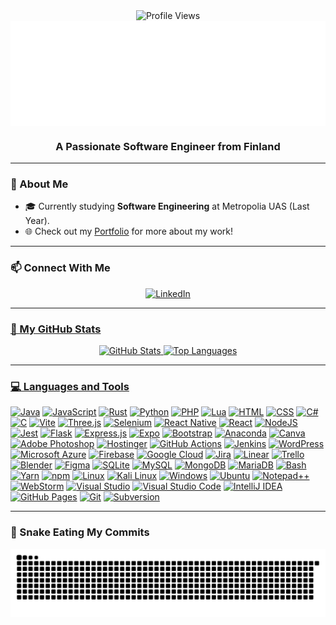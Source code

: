 <div align="center">
  <img src="https://komarev.com/ghpvc/?username=Kaspaaro&style=flat-square&color=blue" alt="Profile Views" />
  <br>
  <img align="center" src="Hello.svg" width="700" alt="Welcome Banner" />
 <h3 align="center">A Passionate Software Engineer from Finland</h3>
</div>

---

### 🌱 About Me
- 🎓 Currently studying **Software Engineering** at Metropolia UAS (Last Year).
- 🌐 Check out my [Portfolio](https://kaspaaro.github.io/my-portfolio/) for more about my work!
---

### 📫 Connect With Me
<div align="center"> 
 <a href="https://www.linkedin.com/in/kaspar-tullus-70485723a/" target="_blank">
  <img src="https://img.shields.io/badge/LinkedIn-%230077B5.svg?style=for-the-badge&logo=linkedin&logoColor=white" alt="LinkedIn" />
</div>

---

### 🚀 My GitHub Stats
<div align="center">
  <img height="180em" src="https://github-readme-stats.vercel.app/api?username=kaspaaro&show_icons=true&hide_border=true&theme=dracula" alt="GitHub Stats" />
  <img height="180em" src="https://github-readme-stats.vercel.app/api/top-langs/?username=kaspaaro&layout=compact&hide_border=true&langs_count=8&theme=dracula" alt="Top Languages" />
</div>

---

### 💻 Languages and Tools

[![Java](https://img.shields.io/badge/Java-%23ED8B00.svg?logo=openjdk&logoColor=white)](#)
[![JavaScript](https://img.shields.io/badge/JavaScript-F7DF1E?logo=javascript&logoColor=000)](#)
[![Rust](https://img.shields.io/badge/Rust-%23000000.svg?e&logo=rust&logoColor=white)](#)
[![Python](https://img.shields.io/badge/Python-3776AB?logo=python&logoColor=fff)](#)
[![PHP](https://img.shields.io/badge/php-%23777BB4.svg?&logo=php&logoColor=white)](#)
[![Lua](https://img.shields.io/badge/Lua-%232C2D72.svg?logo=lua&logoColor=white)](#)
[![HTML](https://img.shields.io/badge/HTML-%23E34F26.svg?logo=html5&logoColor=white)](#)
[![CSS](https://img.shields.io/badge/CSS-1572B6?logo=css3&logoColor=fff)](#)
[![C#](https://custom-icon-badges.demolab.com/badge/C%23-%23239120.svg?logo=cshrp&logoColor=white)](#)
[![C](https://img.shields.io/badge/C-00599C?logo=c&logoColor=white)](#)
[![Vite](https://img.shields.io/badge/Vite-646CFF?logo=vite&logoColor=fff)](#)
[![Three.js](https://img.shields.io/badge/Three.js-000?logo=threedotjs&logoColor=fff)](#)
[![Selenium](https://img.shields.io/badge/Selenium-43B02A?logo=selenium&logoColor=fff)](#)
[![React Native](https://img.shields.io/badge/React_Native-%2320232a.svg?logo=react&logoColor=%2361DAFB)](#)
[![React](https://img.shields.io/badge/React-%2320232a.svg?logo=react&logoColor=%2361DAFB)](#)
[![NodeJS](https://img.shields.io/badge/Node.js-6DA55F?logo=node.js&logoColor=white)](#)
[![Jest](https://img.shields.io/badge/Jest-C21325?logo=jest&logoColor=fff)](#)
[![Flask](https://img.shields.io/badge/Flask-000?logo=flask&logoColor=fff)](#)
[![Express.js](https://img.shields.io/badge/Express.js-%23404d59.svg?logo=express&logoColor=%2361DAFB)](#)
[![Expo](https://img.shields.io/badge/Expo-000020?logo=expo&logoColor=fff)](#)
[![Bootstrap](https://img.shields.io/badge/Bootstrap-7952B3?logo=bootstrap&logoColor=fff)](#)
[![Anaconda](https://img.shields.io/badge/Anaconda-44A833?logo=anaconda&logoColor=fff)](#)
[![Canva](https://img.shields.io/badge/Canva-%2300C4CC.svg?&logo=Canva&logoColor=white)](#)
[![Adobe Photoshop](https://img.shields.io/badge/Adobe%20Photoshop-31A8FF?logo=Adobe%20Photoshop&logoColor=black)](#)
[![Hostinger](https://img.shields.io/badge/Hostinger-673DE6?logo=hostinger&logoColor=fff)](#)
[![GitHub Actions](https://img.shields.io/badge/GitHub_Actions-2088FF?logo=github-actions&logoColor=white)](#)
[![Jenkins](https://img.shields.io/badge/Jenkins-D24939?logo=jenkins&logoColor=white)](#)
[![WordPress](https://img.shields.io/badge/WordPress-%2321759B.svg?logo=wordpress&logoColor=white)](#)
[![Microsoft Azure](https://custom-icon-badges.demolab.com/badge/Microsoft%20Azure-0089D6?logo=msazure&logoColor=white)](#)
[![Firebase](https://img.shields.io/badge/Firebase-039BE5?logo=Firebase&logoColor=white)](#)
[![Google Cloud](https://img.shields.io/badge/Google%20Cloud-%234285F4.svg?logo=google-cloud&logoColor=white)](#)
[![Jira](https://img.shields.io/badge/Jira-0052CC?logo=jira&logoColor=fff)](#)
[![Linear](https://img.shields.io/badge/Linear-5E6AD2?logo=linear&logoColor=fff)](#)
[![Trello](https://img.shields.io/badge/Trello-0052CC?logo=trello&logoColor=fff)](#)
[![Blender](https://img.shields.io/badge/Blender-%23F5792A.svg?logo=blender&logoColor=white)](#)
[![Figma](https://img.shields.io/badge/Figma-F24E1E?logo=figma&logoColor=white)](#)
[![SQLite](https://img.shields.io/badge/SQLite-%2307405e.svg?logo=sqlite&logoColor=white)](#)
[![MySQL](https://img.shields.io/badge/MySQL-4479A1?logo=mysql&logoColor=fff)](#)
[![MongoDB](https://img.shields.io/badge/MongoDB-%234ea94b.svg?logo=mongodb&logoColor=white)](#)
[![MariaDB](https://img.shields.io/badge/MariaDB-003545?logo=mariadb&logoColor=white)](#)
[![Bash](https://img.shields.io/badge/Bash-4EAA25?logo=gnubash&logoColor=fff)](#)
[![Yarn](https://img.shields.io/badge/Yarn-2C8EBB?logo=yarn&logoColor=fff)](#)
[![npm](https://img.shields.io/badge/npm-CB3837?logo=npm&logoColor=fff)](#)
[![Linux](https://img.shields.io/badge/Linux-FCC624?logo=linux&logoColor=black)](#)
[![Kali Linux](https://img.shields.io/badge/Kali%20Linux-557C94?logo=kalilinux&logoColor=fff)](#)
[![Windows](https://custom-icon-badges.demolab.com/badge/Windows-0078D6?logo=windows11&logoColor=white)](#)
[![Ubuntu](https://img.shields.io/badge/Ubuntu-E95420?logo=ubuntu&logoColor=white)](#)
[![Notepad++](https://img.shields.io/badge/Notepad++-90E59A.svg?&logo=notepad%2b%2b&logoColor=black)](#)
[![WebStorm](https://img.shields.io/badge/WebStorm-000?logo=webstorm&logoColor=fff)](#)
[![Visual Studio](https://custom-icon-badges.demolab.com/badge/Visual%20Studio-5C2D91.svg?&logo=visual-studio&logoColor=white)](#)
[![Visual Studio Code](https://custom-icon-badges.demolab.com/badge/Visual%20Studio%20Code-0078d7.svg?logo=vsc&logoColor=white)](#)
[![IntelliJ IDEA](https://img.shields.io/badge/IntelliJIDEA-000000.svg?logo=intellij-idea&logoColor=white)](#)
[![GitHub Pages](https://img.shields.io/badge/GitHub%20Pages-121013?logo=github&logoColor=white)](#)
[![Git](https://img.shields.io/badge/Git-F05032?logo=git&logoColor=fff)](#)
[![Subversion](https://img.shields.io/badge/Subversion-809CC9?logo=subversion&logoColor=fff)](#)

---

### 🐍 Snake Eating My Commits
<div align="center">
  <img align="center" src="github-user-contribution.svg" alt="Snake Eating Commits" />
</div>
